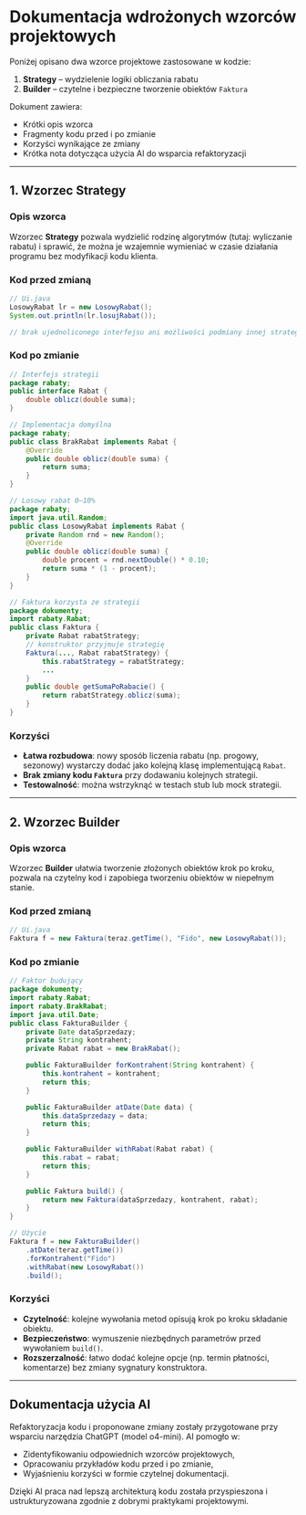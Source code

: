 # Dokumentacja wdrożonych wzorców projektowych

Poniżej opisano dwa wzorce projektowe zastosowane w kodzie:

1. **Strategy** – wydzielenie logiki obliczania rabatu
2. **Builder** – czytelne i bezpieczne tworzenie obiektów `Faktura`

Dokument zawiera:

* Krótki opis wzorca
* Fragmenty kodu przed i po zmianie
* Korzyści wynikające ze zmiany
* Krótka nota dotycząca użycia AI do wsparcia refaktoryzacji

---

## 1. Wzorzec Strategy

### Opis wzorca

Wzorzec **Strategy** pozwala wydzielić rodzinę algorytmów (tutaj: wyliczanie rabatu) i sprawić, że można je wzajemnie wymieniać w czasie działania programu bez modyfikacji kodu klienta.

### Kod przed zmianą

```java
// Ui.java
LosowyRabat lr = new LosowyRabat();
System.out.println(lr.losujRabat());

// brak ujednoliconego interfejsu ani możliwości podmiany innej strategii
```

### Kod po zmianie

```java
// Interfejs strategii
package rabaty;
public interface Rabat {
    double oblicz(double suma);
}

// Implementacja domyślna
package rabaty;
public class BrakRabat implements Rabat {
    @Override
    public double oblicz(double suma) {
        return suma;
    }
}

// Losowy rabat 0–10%
package rabaty;
import java.util.Random;
public class LosowyRabat implements Rabat {
    private Random rnd = new Random();
    @Override
    public double oblicz(double suma) {
        double procent = rnd.nextDouble() * 0.10;
        return suma * (1 - procent);
    }
}

// Faktura korzysta ze strategii
package dokumenty;
import rabaty.Rabat;
public class Faktura {
    private Rabat rabatStrategy;
    // konstruktor przyjmuje strategię
    Faktura(..., Rabat rabatStrategy) {
        this.rabatStrategy = rabatStrategy;
        ...
    }
    public double getSumaPoRabacie() {
        return rabatStrategy.oblicz(suma);
    }
}
```

### Korzyści

* **Łatwa rozbudowa**: nowy sposób liczenia rabatu (np. progowy, sezonowy) wystarczy dodać jako kolejną klasę implementującą `Rabat`.
* **Brak zmiany kodu `Faktura`** przy dodawaniu kolejnych strategii.
* **Testowalność**: można wstrzyknąć w testach stub lub mock strategii.

---

## 2. Wzorzec Builder

### Opis wzorca

Wzorzec **Builder** ułatwia tworzenie złożonych obiektów krok po kroku, pozwala na czytelny kod i zapobiega tworzeniu obiektów w niepełnym stanie.

### Kod przed zmianą

```java
// Ui.java
Faktura f = new Faktura(teraz.getTime(), "Fido", new LosowyRabat());
```

### Kod po zmianie

```java
// Faktor budujący
package dokumenty;
import rabaty.Rabat;
import rabaty.BrakRabat;
import java.util.Date;
public class FakturaBuilder {
    private Date dataSprzedazy;
    private String kontrahent;
    private Rabat rabat = new BrakRabat();

    public FakturaBuilder forKontrahent(String kontrahent) {
        this.kontrahent = kontrahent;
        return this;
    }

    public FakturaBuilder atDate(Date data) {
        this.dataSprzedazy = data;
        return this;
    }

    public FakturaBuilder withRabat(Rabat rabat) {
        this.rabat = rabat;
        return this;
    }

    public Faktura build() {
        return new Faktura(dataSprzedazy, kontrahent, rabat);
    }
}

// Użycie
Faktura f = new FakturaBuilder()
    .atDate(teraz.getTime())
    .forKontrahent("Fido")
    .withRabat(new LosowyRabat())
    .build();
```

### Korzyści

* **Czytelność**: kolejne wywołania metod opisują krok po kroku składanie obiektu.
* **Bezpieczeństwo**: wymuszenie niezbędnych parametrów przed wywołaniem `build()`.
* **Rozszerzalność**: łatwo dodać kolejne opcje (np. termin płatności, komentarze) bez zmiany sygnatury konstruktora.

---

## Dokumentacja użycia AI

Refaktoryzacja kodu i proponowane zmiany zostały przygotowane przy wsparciu narzędzia ChatGPT (model o4-mini). AI pomogło w:

* Zidentyfikowaniu odpowiednich wzorców projektowych,
* Opracowaniu przykładów kodu przed i po zmianie,
* Wyjaśnieniu korzyści w formie czytelnej dokumentacji.

Dzięki AI praca nad lepszą architekturą kodu została przyspieszona i ustrukturyzowana zgodnie z dobrymi praktykami projektowymi.
